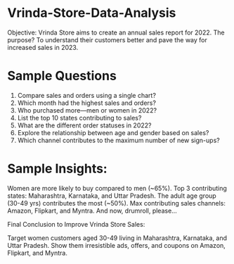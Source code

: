 # Vrinda-Store-Data-Analysis
Objective: Vrinda Store aims to create an annual sales report for 2022. The purpose? To understand their customers better and pave the way for increased sales in 2023.
# Sample Questions
1) Compare sales and orders using a single chart?
2) Which month had the highest sales and orders?
3) Who purchased more—men or women in 2022?
4) List the top 10 states contributing to sales?
5) What are the different order statuses in 2022?
6) Explore the relationship between age and gender based on sales?
7) Which channel contributes to the maximum number of new sign-ups?
   
# Sample Insights:

Women are more likely to buy compared to men (~65%).
Top 3 contributing states: Maharashtra, Karnataka, and Uttar Pradesh.
The adult age group (30-49 yrs) contributes the most (~50%).
Max contributing sales channels: Amazon, Flipkart, and Myntra.
And now, drumroll, please… 

Final Conclusion to Improve Vrinda Store Sales:

Target women customers aged 30-49 living in Maharashtra, Karnataka, and Uttar Pradesh. Show them irresistible ads, offers, and coupons on Amazon, Flipkart, and Myntra. 

   
